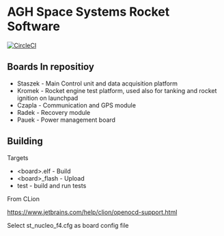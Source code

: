 AGH Space Systems Rocket Software
=================================

[![CircleCI](https://circleci.com/gh/CH4RON/Rocket-Software.svg?style=svg)](https://circleci.com/gh/CH4RON/Rocket-Software)

Boards In repositioy
--------------------

- Staszek - Main Control unit and data acquisition platform
- Kromek - Rocket engine test platform, used also for tanking and rocket ignition on launchpad
- Czapla - Communication and GPS module
- Radek - Recovery module
- Pauek - Power management board

Building
--------

Targets

  - \<board\>.elf - Build
  - \<board\>_flash - Upload
  - test - build and run tests
  
From CLion

https://www.jetbrains.com/help/clion/openocd-support.html

Select st_nucleo_f4.cfg as board config file
